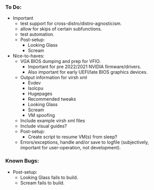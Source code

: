 ### To Do:
* Important
    * test support for cross-distro/distro-agnosticism.
    * allow for skips of certain subfunctions.
    * test automation.
    * Post-setup:
        - Looking Glass
        - Scream
* Nice-to-haves:
    * VGA BIOS dumping and prep for VFIO.
        - Important for pre 2022/2021 NVIDIA firmware/drivers.
        - Also important for early UEFI/late BIOS graphics devices.
    * Output information for virsh xml
        - Evdev
        - Isolcpu
        - Hugepages
        - Recommended tweaks
        - Looking Glass
        - Scream
        - VM spoofing
    * Include example virsh xml files
    * Include visual guides?
    * Post-setup:
        - Create script to resume VM(s) from sleep?
    * Errors/exceptions, handle and/or save to logfile (subjectively, important for user-operation, not development).

### Known Bugs:
* Post-setup:
    - Looking Glass fails to build.
    - Scream fails to build.